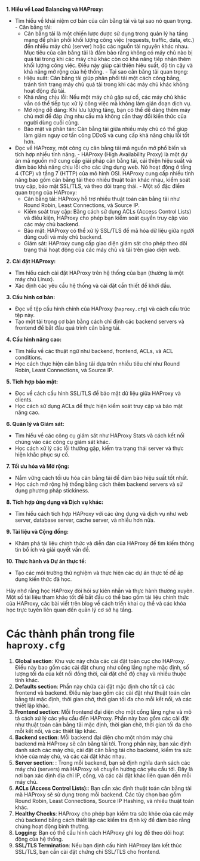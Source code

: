 **1. Hiểu về Load Balancing và HAProxy:**
   - Tìm hiểu về khái niệm cơ bản của cân bằng tải và tại sao nó quan trọng.
    -   Cân bằng tải:
        -   Cân bằng tải là một chiến lược được sử dụng trong quản lý hạ tầng mạng để phân phối khối lượng công việc (requests, traffic, data, etc.) đến nhiều máy chủ (server) hoặc các nguồn tài nguyên khác nhau. Mục tiêu của cân bằng tải là đảm bảo rằng không có máy chủ nào bị quá tải trong khi các máy chủ khác còn có khả năng tiếp nhận thêm khối lượng công việc. Điều này giúp cải thiện hiệu suất, độ tin cậy và khả năng mở rộng của hệ thống.
    -   Tại sao cân bằng tải quan trọng:
        -   Hiệu suất: Cân bằng tải giúp phân phối tải một cách công bằng, tránh tình trạng máy chủ quá tải trong khi các máy chủ khác không hoạt động đủ tải.
        -   Khả năng chịu lỗi: Nếu một máy chủ gặp sự cố, các máy chủ khác vẫn có thể tiếp tục xử lý công việc mà không làm gián đoạn dịch vụ.
        -   Mở rộng dễ dàng: Khi lưu lượng tăng, bạn có thể dễ dàng thêm máy chủ mới để đáp ứng nhu cầu mà không cần thay đổi kiến thức của người dùng cuối cùng.
        -   Bảo mật và phân tán: Cân bằng tải giữa nhiều máy chủ có thể giúp làm giảm nguy cơ tấn công DDoS và cung cấp khả năng chịu lỗi tốt hơn.
   - Đọc về HAProxy, một công cụ cân bằng tải mã nguồn mở phổ biến và tích hợp nhiều tính năng.
    -   HAProxy (High Availability Proxy) là một dự án mã nguồn mở cung cấp giải pháp cân bằng tải, cải thiện hiệu suất và đảm bảo khả năng chịu lỗi cho các ứng dụng web. Nó hoạt động ở tầng 4 (TCP) và tầng 7 (HTTP) của mô hình OSI. HAProxy cung cấp nhiều tính năng bao gồm cân bằng tải theo nhiều thuật toán khác nhau, kiểm soát truy cập, bảo mật SSL/TLS, và theo dõi trạng thái.
    -   Một số đặc điểm quan trọng của HAProxy:
        -   Cân bằng tải: HAProxy hỗ trợ nhiều thuật toán cân bằng tải như Round Robin, Least Connections, và Source IP.
        -   Kiểm soát truy cập: Bằng cách sử dụng ACLs (Access Control Lists) và điều kiện, HAProxy cho phép bạn kiểm soát quyền truy cập vào các máy chủ backend.
        -   Bảo mật: HAProxy có thể xử lý SSL/TLS để mã hóa dữ liệu giữa người dùng cuối và máy chủ backend.
        -   Giám sát: HAProxy cung cấp giao diện giám sát cho phép theo dõi trạng thái hoạt động của các máy chủ và tải trên giao diện web.

**2. Cài đặt HAProxy:**
   - Tìm hiểu cách cài đặt HAProxy trên hệ thống của bạn (thường là một máy chủ Linux).
   - Xác định các yêu cầu hệ thống và cài đặt cần thiết để khởi đầu.

**3. Cấu hình cơ bản:**
   - Đọc về tệp cấu hình chính của HAProxy (`haproxy.cfg`) và cách cấu trúc tệp này.
   - Tạo một tải trọng cơ bản bằng cách chỉ định các backend servers và frontend để bắt đầu quá trình cân bằng tải.

**4. Cấu hình nâng cao:**
   - Tìm hiểu về các thuật ngữ như backend, frontend, ACLs, và ACL conditions.
   - Học cách thực hiện cân bằng tải dựa trên nhiều tiêu chí như Round Robin, Least Connections, và Source IP.

**5. Tích hợp bảo mật:**
   - Đọc về cách cấu hình SSL/TLS để bảo mật dữ liệu giữa HAProxy và clients.
   - Học cách sử dụng ACLs để thực hiện kiểm soát truy cập và bảo mật nâng cao.

**6. Quản lý và Giám sát:**
   - Tìm hiểu về các công cụ giám sát như HAProxy Stats và cách kết nối chúng vào các công cụ giám sát khác.
   - Học cách xử lý các lỗi thường gặp, kiểm tra trạng thái server và thực hiện khắc phục sự cố.

**7. Tối ưu hóa và Mở rộng:**
   - Nắm vững cách tối ưu hóa cân bằng tải để đảm bảo hiệu suất tốt nhất.
   - Học cách mở rộng hệ thống bằng cách thêm backend servers và sử dụng phương pháp stickiness.

**8. Tích hợp ứng dụng và Dịch vụ khác:**
   - Tìm hiểu cách tích hợp HAProxy với các ứng dụng và dịch vụ như web server, database server, cache server, và nhiều hơn nữa.

**9. Tài liệu và Cộng đồng:**
   - Khám phá tài liệu chính thức và diễn đàn của HAProxy để tìm kiếm thông tin bổ ích và giải quyết vấn đề.

**10. Thực hành và Dự án thực tế:**
   - Tạo các môi trường thử nghiệm và thực hiện các dự án thực tế để áp dụng kiến thức đã học.

Hãy nhớ rằng học HAProxy đòi hỏi sự kiên nhẫn và thực hành thường xuyên. Một số tài liệu tham khảo tốt để bắt đầu có thể bao gồm tài liệu chính thức của HAProxy, các bài viết trên blog về cách triển khai cụ thể và các khóa học trực tuyến liên quan đến quản lý cơ sở hạ tầng.

# Các thành phần trong file `haproxy.cfg`

1. **Global section**: Khu vực này chứa các cài đặt toàn cục cho HAProxy. Điều này bao gồm các cài đặt chung như cổng lắng nghe mặc định, số lượng tối đa của kết nối đồng thời, cài đặt chế độ chạy và nhiều thuộc tính khác.
2. **Defaults section**: Phần này chứa cài đặt mặc định cho tất cả các frontend và backend. Điều này bao gồm các cài đặt như thuật toán cân bằng tải mặc định, thời gian chờ, thời gian tối đa cho mỗi kết nối, và các thiết lập khác.
3. **Frontend section**: Mỗi frontend đại diện cho một cổng lắng nghe và mô tả cách xử lý các yêu cầu đến HAProxy. Phần này bao gồm các cài đặt như thuật toán cân bằng tải mặc định, thời gian chờ, thời gian tối đa cho mỗi kết nối, và các thiết lập khác.
4. **Backend section**: Mỗi backend đại diện cho một nhóm máy chủ backend mà HAProxy sẽ cân bằng tải tới. Trong phần này, bạn xác định danh sách các máy chủ, cài đặt cân bằng tải cho backend, kiểm tra sức khỏe của máy chủ, và các cài đặt khác nhau.
5. **Server section**: : Trong mỗi backend, bạn sẽ định nghĩa danh sách các máy chủ (servers) mà HAProxy sẽ chuyển hướng các yêu cầu tới. Đây là nơi bạn xác định địa chỉ IP, cổng, và các cài đặt khác liên quan đến mỗi máy chủ.
6. **ACLs (Access Control Lists):**: Bạn cần xác định thuật toán cân bằng tải mà HAProxy sẽ sử dụng trong mỗi backend. Các tùy chọn bao gồm Round Robin, Least Connections, Source IP Hashing, và nhiều thuật toán khác.
7. **Healthy Checks**: HAProxy cho phép bạn kiểm tra sức khỏe của các máy chủ backend bằng cách thiết lập các kiểm tra định kỳ để đảm bảo rằng chúng hoạt động bình thường.
8. **Logging**: Bạn có thể cấu hình cách HAProxy ghi log để theo dõi hoạt động của hệ thống.
9. **SSL/TLS Termination**: Nếu bạn định cấu hình HAProxy làm kết thúc SSL/TLS, bạn cần cài đặt chứng chỉ SSL/TLS cho frontend.